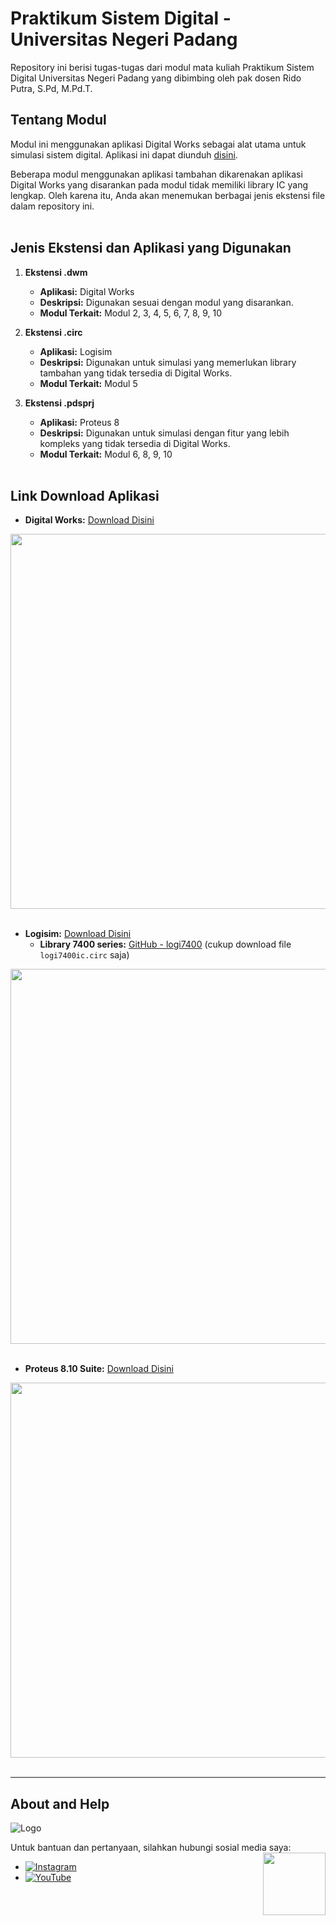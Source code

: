 # Praktikum Sistem Digital - Universitas Negeri Padang

Repository ini berisi tugas-tugas dari modul mata kuliah Praktikum Sistem Digital Universitas Negeri Padang yang dibimbing oleh pak dosen Rido Putra, S.Pd, M.Pd.T.

## Tentang Modul

Modul ini menggunakan aplikasi Digital Works sebagai alat utama untuk simulasi sistem digital. Aplikasi ini dapat diunduh [disini](https://www.mecanique.co.uk/shop/index.php?route=product/category&path=89
).

Beberapa modul menggunakan aplikasi tambahan dikarenakan aplikasi Digital Works yang disarankan pada modul tidak memiliki library IC yang lengkap. Oleh karena itu, Anda akan menemukan berbagai jenis ekstensi file dalam repository ini.
</br></br>

## Jenis Ekstensi dan Aplikasi yang Digunakan

1. **Ekstensi .dwm**
   - **Aplikasi:** Digital Works
   - **Deskripsi:** Digunakan sesuai dengan modul yang disarankan.
   - **Modul Terkait:** Modul 2, 3, 4, 5, 6, 7, 8, 9, 10
   
2. **Ekstensi .circ**
   - **Aplikasi:** Logisim
   - **Deskripsi:** Digunakan untuk simulasi yang memerlukan library tambahan yang tidak tersedia di Digital Works.
   - **Modul Terkait:** Modul 5

3. **Ekstensi .pdsprj**
   - **Aplikasi:** Proteus 8
   - **Deskripsi:** Digunakan untuk simulasi dengan fitur yang lebih kompleks yang tidak tersedia di Digital Works.
   - **Modul Terkait:** Modul 6, 8, 9, 10
</br></br>

## Link Download Aplikasi


- **Digital Works:** [Download Disini](https://www.mecanique.co.uk/shop/index.php?route=product/category&path=89)
 
<img width="600" src="https://github.com/SirGhazian/praktikum-sistim-digital-UNP/assets/142916107/02c60835-d92a-473c-9b66-2e787141e010">
</br></br>

- **Logisim:** [Download Disini](https://sourceforge.net/projects/circuit/)
  - **Library 7400 series:** [GitHub - logi7400](https://github.com/r0the/logi7400) (cukup download file `logi7400ic.circ` saja)
<img width="600" src="https://github.com/SirGhazian/praktikum-sistim-digital-UNP/assets/142916107/7a13909a-744c-485c-9752-34545c69cd52">
</br></br>

- **Proteus 8.10 Suite:** [Download Disini](https://www.labcenter.com/)
<img width="600" src="https://github.com/SirGhazian/praktikum-sistim-digital-UNP/assets/142916107/f9cd361f-cb2c-4a3e-85a4-8ebf5187c8e6">
</br></br>

---


## <a id="about"></a> About and Help

![Logo](https://unp.ac.id/nfs-assets/all/images/logo_unp_white.png)

Untuk bantuan dan pertanyaan, silahkan hubungi sosial media saya:
<img align="right" width="100" src="https://github.com/SirGhazian/praktikum-struktur-data-UNP/assets/142916107/b140fe43-3a57-4295-8493-79d929a5e3b0">

-   [![Instagram](https://img.shields.io/badge/Instagram-%23E4405F.svg?logo=Instagram&logoColor=white)](https://instagram.com/ghazian_tza)
-   [![YouTube](https://img.shields.io/badge/YouTube-%23FF0000.svg?logo=YouTube&logoColor=white)](https://www.youtube.com/channel/UCIp_064wQ8RqNSEy1asx_4w)


